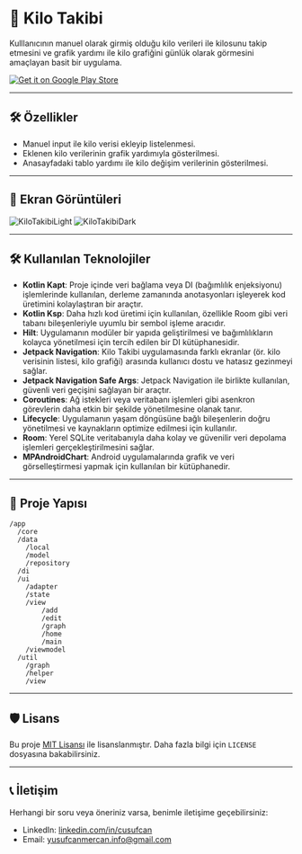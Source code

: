 # 📱 Kilo Takibi

Kulllanıcının manuel olarak girmiş olduğu kilo verileri ile kilosunu takip etmesini ve grafik yardımı ile kilo grafiğini günlük olarak görmesini amaçlayan basit bir uygulama.


[![Get it on Google Play Store](https://upload.wikimedia.org/wikipedia/commons/7/78/Google_Play_Store_badge_EN.svg)](https://play.google.com/store/apps/details?id=com.yusufcanmercan.weight_track_app&pcampaignid=web_share)

---

## 🛠️ Özellikler

- Manuel input ile kilo verisi ekleyip listelenmesi.
- Eklenen kilo verilerinin grafik yardımıyla gösterilmesi.
- Anasayfadaki tablo yardımı ile kilo değişim verilerinin gösterilmesi.

---

## 📸 Ekran Görüntüleri
![KiloTakibiLight](https://github.com/user-attachments/assets/27a134e9-0bbc-4112-a08e-84a6cee200eb)
![KiloTakibiDark](https://github.com/user-attachments/assets/e0c75c87-8a2f-4304-8671-328122fb3897)

---

## 🛠️ Kullanılan Teknolojiler

- **Kotlin Kapt**: Proje içinde veri bağlama veya DI (bağımlılık enjeksiyonu) işlemlerinde kullanılan, derleme zamanında anotasyonları işleyerek kod üretimini kolaylaştıran bir araçtır.
- **Kotlin Ksp**: Daha hızlı kod üretimi için kullanılan, özellikle Room gibi veri tabanı bileşenleriyle uyumlu bir sembol işleme aracıdır.
- **Hilt**: Uygulamanın modüler bir yapıda geliştirilmesi ve bağımlılıkların kolayca yönetilmesi için tercih edilen bir DI kütüphanesidir.
- **Jetpack Navigation**: Kilo Takibi uygulamasında farklı ekranlar (ör. kilo verisinin listesi, kilo grafiği) arasında kullanıcı dostu ve hatasız gezinmeyi sağlar.
- **Jetpack Navigation Safe Args**: Jetpack Navigation ile birlikte kullanılan, güvenli veri geçişini sağlayan bir araçtır.
- **Coroutines**: Ağ istekleri veya veritabanı işlemleri gibi asenkron görevlerin daha etkin bir şekilde yönetilmesine olanak tanır.
- **Lifecycle**: Uygulamanın yaşam döngüsüne bağlı bileşenlerin doğru yönetilmesi ve kaynakların optimize edilmesi için kullanılır.
- **Room**: Yerel SQLite veritabanıyla daha kolay ve güvenilir veri depolama işlemleri gerçekleştirilmesini sağlar.
- **MPAndroidChart**: Android uygulamalarında grafik ve veri görselleştirmesi yapmak için kullanılan bir kütüphanedir.

---

## 📢 Proje Yapısı

```
/app
  /core
  /data
    /local
    /model
    /repository
  /di
  /ui
    /adapter
    /state
    /view
        /add
        /edit
        /graph
        /home
        /main
    /viewmodel
  /util
    /graph
    /helper
    /view
```

---

## 🛡️ Lisans

Bu proje [MIT Lisansı](LICENSE) ile lisanslanmıştır. Daha fazla bilgi için `LICENSE` dosyasına
bakabilirsiniz.

---

## 📞 İletişim

Herhangi bir soru veya öneriniz varsa, benimle iletişime geçebilirsiniz:

- LinkedIn: [linkedin.com/in/cusufcan](https://linkedin.com/in/cusufcan)
- Email: [yusufcanmercan.info@gmail.com](mailto:yusufcanmercan.info@gmail.com)
